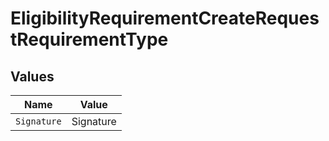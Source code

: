 # EligibilityRequirementCreateRequestRequirementType


## Values

| Name        | Value       |
| ----------- | ----------- |
| `Signature` | Signature   |